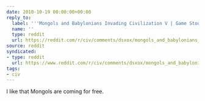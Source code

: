 ```yaml
---
date: 2010-10-19 00:00:00+00:00
reply_to:
  label: '''Mongols and Babylonians Invading Civilization V | Game Stooge'' on /r/civ'
  name: ''
  type: reddit
  url: https://reddit.com/r/civ/comments/dsxox/mongols_and_babylonians_invading_civilization_v/
source: reddit
syndicated:
- type: reddit
  url: https://www.reddit.com/r/civ/comments/dsxox/mongols_and_babylonians_invading_civilization_v/c12oo81/
tags:
- civ
---
```


I like that Mongols are coming for free.